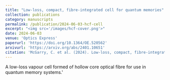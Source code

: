 ```yaml
---
title: "Low-loss, compact, fibre-integrated cell for quantum memories"
collection: publications
category: manuscripts
permalink: /publication/2024-06-03-hcf-cell
excerpt: "<img src='/images/hcf-cover.png'>"
date: 2024-06-03
venue: 'Optics Express'
paperurl: 'https://doi.org/10.1364/OE.520562'
arxivurl: 'https://arxiv.org/abs/2401.10651'
citation: 'McGarry, C. et al. (2024). Low-loss, compact, fibre-integrated cell for quantum memories. Optics Express'
---
```


A low-loss vapour cell formed of hollow core optical fibre for use in quantum memory systems.'
